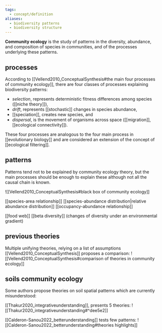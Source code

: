 ```yaml
---
tags:
  - concept/definition
aliases:
  - biodiversity patterns
  - biodiversity structure
---
```

**Community ecology** is the study of patterns in the diversity, abundance, and composition of species in communities, and of the processes underlying these patterns.
## processes
According to [[Vellend2010_ConceptualSynthesis#the main four processes of community ecology]], there are four classes of processes explaining biodiversity patterns:
- _selection_, represents deterministic fitness differences among species ([[niche theory]]),
- _drift_, represents [[stochastic]] changes in species abundance,
- [[speciation]], creates new species, and
- _dispersal_, is the movement of organisms across space ([[migration]], [[ecological connectivity]]).

These four processes are analogous to the four main process in [[evolutionary biology]] and are considered an extension of the concept of [[ecological filtering]].
## patterns
Patterns tend not to be explained by community ecology theory, but the main processes should be enough to explain these although not all the causal chain is known.

![[Vellend2010_ConceptualSynthesis#black box of community ecology]]

[[species-area relationship]]
[[species-abundance distribution|relative abundance distribution]]
[[occupancy-abundance relationship]]

[[food web]]
[[beta diversity]] (changes of diversity under an environmental gradient)
## previous theories
Multiple unifying theories, relying on a list of assumptions [[Vellend2010_ConceptualSynthesis]] proposes a comparison:
![[Vellend2010_ConceptualSynthesis#comparison of theories in community ecology]]
## soils community ecology
Some authors propose theories on soil spatial patterns which are currently misunderstood:

[[Thakur2020_integrativeunderstanding]], presents 5 theories:
![[Thakur2020_integrativeunderstanding#^dee5e2]]

[[Calderon-Sanou2022_betterunderstanding]] tests few patterns:
![[Calderon-Sanou2022_betterunderstanding#theories highlights]]